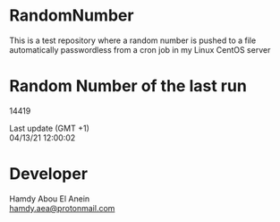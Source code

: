# RandomNumber    
This is a test repository where a random number is pushed to a file automatically passwordless from a cron job in my Linux CentOS server    
# Random Number of the last run   
14419
      
Last update (GMT +1)    
04/13/21 12:00:02
# Developer    
Hamdy Abou El Anein   
hamdy.aea@protonmail.com
